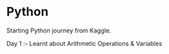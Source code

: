 # Python
Starting Python journey from Kaggle.

Day 1 :- Learnt about Arithmetic Operations & Variables
